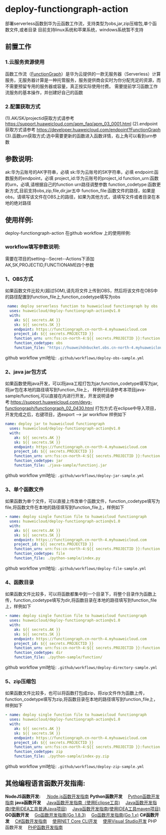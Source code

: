 # deploy-functiongraph-action
部署serverless函数到华为云函数工作流，支持类型为obs,jar,zip压缩包,单个函数文件,或者目录
目前支持linux系统和苹果系统，windows系统暂不支持

## **前置工作**
### 1.云服务资源使用
函数工作流（[FunctionGraph](https://support.huaweicloud.com/functiongraph/index.html)）是华为云提供的一款无服务器（Serverless）计算服务，无服务器计算是一种托管服务，服务提供商会实时为你分配充足的资源，而不需要预留专用的服务器或容量，真正按实际使用付费。
需要提前学习函数工作流服务的基本操作，并创建好自己的函数

### 2.配置获取方式
(1).AK/SK/projectid获取方式请参考 https://support.huaweicloud.com/apm_faq/apm_03_0001.html
(2).endpoint获取方式请参考 https://developer.huaweicloud.com/endpoint?FunctionGraph
(3).函数urn获取方式:选中需要更新的函数进入函数详情，右上角可以看到urn参数

## **参数说明:**
ak:华为云账号的AK字符串，必填
sk:华为云账号的SK字符串，必填
endpoint:函数服务的endpoint，必填
project_id:华为云账号的project_id
function_urn:函数的urn，必填,请根据自己的function urn路径调整参数
function_codetype:函数更新方式,目前支持obs,zip,file,dir,jar五中
function_file:函数文件的路径，如果是obs，请填写该文件在OBS上的路径，如果为其他方式，请填写文件或者目录在本地的绝对路径

## **使用样例:**
deploy-functiongraph-action 在github workflow 上的使用样例:
### **workflow填写参数说明:**
需要在项目的setting--Secret--Actions下添加 AK,SK,PROJECTID,FUNCTIONAME四个参数
### 1、OBS方式
如果函数文件比较大(超过50M),请先将文件上传到OBS，然后将该文件在OBS中的路径配置到function_file上,function_codetype填写为obs
```yaml
 name: deploy serverless function to huaweicloud functiongraph by obs
  uses: huaweicloud/deploy-functiongraph-action@v1.0
  with:
    ak: ${{ secrets.AK }}
    sk: ${{ secrets.SK }}
    endpoint: https://functiongraph.cn-north-4.myhuaweicloud.com
    project_id: ${{ secrets.PROJECTID }}
    function_urn: urn:fss:cn-north-4:${{ secrets.PROJECTID }}:function:default:${{ secrets.FUNCTIONNAME}}:latest
    function_codetype: obs
    function_file: "https://huaweihdnbucket.obs.cn-north-4.myhuaweicloud.com/function/publishmarket/index_obs.zip
```
github workflow yml地址: `.github/workflows/deploy-obs-sample.yml`
### 2、java jar包方式
如果函数使用java开发，可以将java工程打包为jar,function_codetype填写为jar,将jar包在本地的路径填写到function_file上，
样例代码请参考本项目java-sample/functionj,可以直接在内进行开发，开发说明请参考:https://support.huaweicloud.com/devg-functiongraph/functiongraph_02_0430.html
打包方式:在eclipse中导入项目，开发完成之后，右键项目，选export --> jar
workflow 样例如下
```yaml
name: deploy jar to huaweicloud functiongraph
  uses: huaweicloud/deploy-functiongraph-action@v1.0
  with:
    ak: ${{ secrets.AK }}
    sk: ${{ secrets.SK }}
    endpoint: https://functiongraph.cn-north-4.myhuaweicloud.com
    project_id: ${{ secrets.PROJECTID }}
    function_urn: urn:fss:cn-north-4:${{ secrets.PROJECTID }}:function:default:${{ secrets.FUNCTIONNAME}}:latest
    function_codetype: jar
    function_file: ./java-sample/functionj.jar
 ```   
 github workflow yml地址: `.github/workflows/deploy-jar-sample.yml`
### 3、单个函数文件
如果函数为单个文件，可以直接上传改单个函数文件，function_codetype填写为file,将函数文件在本地的路径填写到function_file上，样例如下
```yaml
- name: deploy single function file to huaweicloud functiongraph
  uses: huaweicloud/deploy-functiongraph-action@v1.0
  with:
    ak: ${{ secrets.AK }}
    sk: ${{ secrets.SK }}
    endpoint: https://functiongraph.cn-north-4.myhuaweicloud.com
    project_id: ${{ secrets.PROJECTID }}
    function_urn: urn:fss:cn-north-4:${{ secrets.PROJECTID }}:function:default:${{ secrets.FUNCTIONNAME}}:latest
    function_codetype: file
    function_file: ./python-sample/index.py
 ```   
 github workflow yml地址: `.github/workflows/deploy-file-sample.yml`
 ### 4、函数目录
 如果函数文件比较多，可以将函数都集中到一个目录下，将整个目录作为函数上传，function_codetype填写为dir,将函数目录在本地的路径填写到function_file上，样例如下
```yaml
- name: deploy single function file to huaweicloud functiongraph
  uses: huaweicloud/deploy-functiongraph-action@v1.0
  with:
    ak: ${{ secrets.AK }}
    sk: ${{ secrets.SK }}
    endpoint: https://functiongraph.cn-north-4.myhuaweicloud.com
    project_id: ${{ secrets.PROJECTID }}
    function_urn: urn:fss:cn-north-4:${{ secrets.PROJECTID }}:function:default:${{ secrets.FUNCTIONNAME}}:latest
    function_codetype: dir
    function_file: ./python-sample/function/
 ```  
 github workflow yml地址: `.github/workflows/deploy-directory-sample.yml`
### 5、zip压缩包
如果函数文件比较多，也可以将函数打包成zip，将zip文件作为函数上传，function_codetype填写为zip,将函数目录在本地的路径填写到function_file上，样例如下
```yaml
- name: deploy single function file to huaweicloud functiongraph
  uses: huaweicloud/deploy-functiongraph-action@v1.0
  with:
    ak: ${{ secrets.AK }}
    sk: ${{ secrets.SK }}
    endpoint: https://functiongraph.cn-north-4.myhuaweicloud.com
    project_id: ${{ secrets.PROJECTID }}
    function_urn: urn:fss:cn-north-4:${{ secrets.PROJECTID }}:function:default:${{ secrets.FUNCTIONNAME}}:latest
    function_codetype: zip
    function_file: ./python-sample/index-py.zip
 ```
 github workflow yml地址: `.github/workflows/deploy-zip-sample.yml`
 ## **其他编程语言函数开发指南:**
 **NodeJS函数开发:**
&ensp;&ensp;[ Node.js函数开发指南](https://support.huaweicloud.com/devg-functiongraph/functiongraph_02_0410.html)
**Python函数开发**
&ensp;&ensp;[Python函数开发指南](https://support.huaweicloud.com/devg-functiongraph/functiongraph_02_0420.html)
**java函数开发**
&ensp;&ensp;[Java函数开发指南（使用Eclipse工具)](https://support.huaweicloud.com/devg-functiongraph/functiongraph_02_0430.html)
&ensp;&ensp;[Java函数开发指南(使用IDEA工具普通Java项目)](https://support.huaweicloud.com/devg-functiongraph/functiongraph_devg_02_0002.html)
&ensp;&ensp;[Java函数开发指南(使用IDEA工具maven项目)](https://support.huaweicloud.com/devg-functiongraph/functiongraph_devg_02_0003.html)
**GO函数开发**
&ensp;&ensp;[Go函数开发指南(Go 1.8.3)](https://support.huaweicloud.com/devg-functiongraph/functiongraph_02_0440.html)
&ensp;&ensp;[Go函数开发指南(Go 1.x)](https://support.huaweicloud.com/devg-functiongraph/functiongraph_02_0441.html)
**C#函数开发**
&ensp;&ensp;[C#函数开发指南](https://support.huaweicloud.com/devg-functiongraph/functiongraph_02_0450.html)
&ensp;&ensp;[使用NET Core CLI开发](https://support.huaweicloud.com/devg-functiongraph/functiongraph_02_0451.html)
&ensp;&ensp;[使用Visual Studio开发](https://support.huaweicloud.com/devg-functiongraph/functiongraph_02_0452.html)
PHP函数开发
&ensp;&ensp;[PHP函数开发指南](https://support.huaweicloud.com/devg-functiongraph/functiongraph_02_0460.html)
